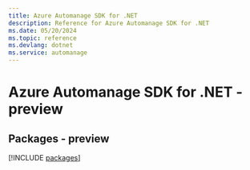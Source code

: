```yaml
---
title: Azure Automanage SDK for .NET
description: Reference for Azure Automanage SDK for .NET
ms.date: 05/20/2024
ms.topic: reference
ms.devlang: dotnet
ms.service: automanage
---
```

# Azure Automanage SDK for .NET - preview
## Packages - preview
[!INCLUDE [packages](automanage-index.md)]